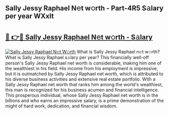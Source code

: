 ## Sally Jessy Raphael N𝚎t w𝚘rth - Part-4R5 S𝚊lary per year WXxlt

# <h2><a href="http://gc3xini.nevu.top/?p=Sally+Jessy+Raphael">🔗 👉🔴 Sally Jessy Raphael N𝚎t w𝚘rth - S𝚊lary</a></h2>

[![Sally Jessy Raphael N𝚎t W𝚘rth](https://i.imgur.com/Oavwk0R.jpeg)](http://gc3xini.nevu.top/?p=Sally+Jessy+Raphael)
What is Sally Jessy Raphael n𝚎t w𝚘rth? What is Sally Jessy Raphael s𝚊lary per year?
This financially well-off person's Sally Jessy Raphael net worth is considerable, making him one of the wealthiest in his field. His income from his employment is impressive, but it is outmatched by Sally Jessy Raphael net worth, which is attributed to his diverse business activities and extensive real estate portfolio. With a Sally Jessy Raphael net worth that ranks him among the world's wealthiest, this man is recognized for his business acumen and financial intelligence. This prosperous individual, whose Sally Jessy Raphael net worth is in the billions and who earns an impressive salary, is a prime demonstration of the might of hard work, dedication, and financial wisdom.

